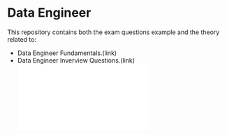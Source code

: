 # Data Engineer 

This repository contains both the exam questions example and the theory related to:

- Data Engineer Fundamentals.(link)  
- Data Engineer Inverview Questions.(link) ![link Testing](./Data_Engineer_Interview_Questions.md)